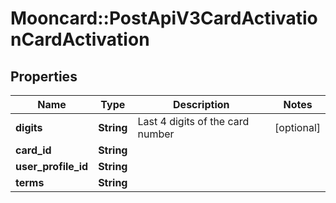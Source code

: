 # Mooncard::PostApiV3CardActivationCardActivation

## Properties
Name | Type | Description | Notes
------------ | ------------- | ------------- | -------------
**digits** | **String** | Last 4 digits of the card number | [optional] 
**card_id** | **String** |  | 
**user_profile_id** | **String** |  | 
**terms** | **String** |  | 


